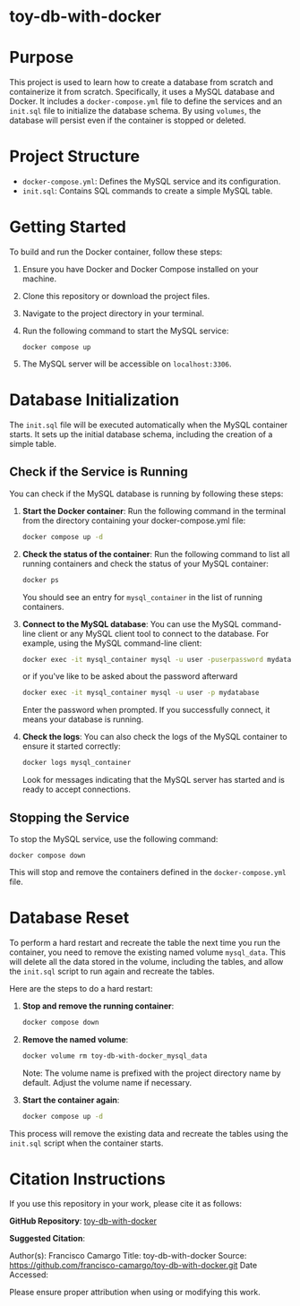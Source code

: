toy-db-with-docker
==================

# Purpose

This project is used to learn how to create a database from scratch and containerize it from scratch. Specifically, it uses a MySQL database and Docker. It includes a `docker-compose.yml` file to define the services and an `init.sql` file to initialize the database schema. By using `volumes`, the database will persist even if the container is stopped or deleted.

# Project Structure

- `docker-compose.yml`: Defines the MySQL service and its configuration.
- `init.sql`: Contains SQL commands to create a simple MySQL table.

# Getting Started

To build and run the Docker container, follow these steps:

1. Ensure you have Docker and Docker Compose installed on your machine.
2. Clone this repository or download the project files.
3. Navigate to the project directory in your terminal.
4. Run the following command to start the MySQL service:

   ```
   docker compose up
   ```
5. The MySQL server will be accessible on `localhost:3306`.

# Database Initialization

The `init.sql` file will be executed automatically when the MySQL container starts. It sets up the initial database schema, including the creation of a simple table.

## Check if the Service is Running

You can check if the MySQL database is running by following these steps:

1. **Start the Docker container**:
   Run the following command in the terminal from the directory containing your docker-compose.yml file:

   ```sh
   docker compose up -d
   ```

2. **Check the status of the container**:
   Run the following command to list all running containers and check the status of your MySQL container:

   ```sh
   docker ps
   ```

   You should see an entry for `mysql_container` in the list of running containers.

3. **Connect to the MySQL database**:
   You can use the MySQL command-line client or any MySQL client tool to connect to the database. For example, using the MySQL command-line client:

   ```sh
   docker exec -it mysql_container mysql -u user -puserpassword mydatabase
   ```

   or if you've like to be asked about the password afterward

   ```sh
   docker exec -it mysql_container mysql -u user -p mydatabase
   ```

   Enter the password when prompted. If you successfully connect, it means your database is running.

4. **Check the logs**:
   You can also check the logs of the MySQL container to ensure it started correctly:

   ```sh
   docker logs mysql_container
   ```

   Look for messages indicating that the MySQL server has started and is ready to accept connections.

## Stopping the Service

To stop the MySQL service, use the following command:

```
docker compose down
```

This will stop and remove the containers defined in the `docker-compose.yml` file.

# Database Reset

To perform a hard restart and recreate the table the next time you run the container, you need to remove the existing named volume `mysql_data`. This will delete all the data stored in the volume, including the tables, and allow the `init.sql` script to run again and recreate the tables.

Here are the steps to do a hard restart:

1. **Stop and remove the running container**:
   ```sh
   docker compose down
   ```

2. **Remove the named volume**:
   ```sh
   docker volume rm toy-db-with-docker_mysql_data
   ```

   Note: The volume name is prefixed with the project directory name by default. Adjust the volume name if necessary.

3. **Start the container again**:
   ```sh
   docker compose up -d
   ```

This process will remove the existing data and recreate the tables using the `init.sql` script when the container starts.

# Citation Instructions

If you use this repository in your work, please cite it as follows:

**GitHub Repository**: [toy-db-with-docker](https://github.com/francisco-camargo/toy-db-with-docker.git)

**Suggested Citation**:

Author(s): Francisco Camargo
Title: toy-db-with-docker
Source: https://github.com/francisco-camargo/toy-db-with-docker.git
Date Accessed:

Please ensure proper attribution when using or modifying this work.
